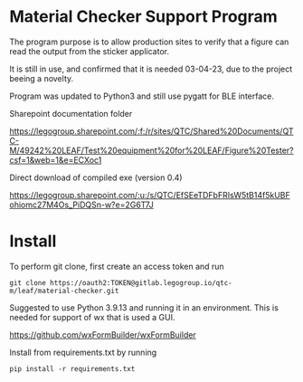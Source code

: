 # Material Checker Support Program

The program purpose is to allow production sites to verify that a figure can read the output from the sticker applicator.

It is still in use, and confirmed that it is needed 03-04-23, due to the project beeing a novelty.

Program was updated to Python3 and still use pygatt for BLE interface.

Sharepoint documentation folder

https://legogroup.sharepoint.com/:f:/r/sites/QTC/Shared%20Documents/QTC-M/49242%20LEAF/Test%20equipment%20for%20LEAF/Figure%20Tester?csf=1&web=1&e=ECXoc1

Direct download of compiled exe (version 0.4)

https://legogroup.sharepoint.com/:u:/s/QTC/EfSEeTDFbFRIsW5tB14f5kUBFohiomc27M4Os_PiDQSn-w?e=2G6T7J


# Install
To perform git clone, first create an access token and run

`git clone https://oauth2:TOKEN@gitlab.legogroup.io/qtc-m/leaf/material-checker.git`

Suggested to use Python 3.9.13 and running it in an environment.
This is needed for support of wx that is used a GUI.

https://github.com/wxFormBuilder/wxFormBuilder

Install from requirements.txt by running

`pip install -r requirements.txt`
